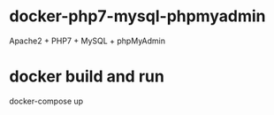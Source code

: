 # docker-php7-mysql-phpmyadmin
Apache2 + PHP7 + MySQL + phpMyAdmin

# docker build and run
docker-compose up
